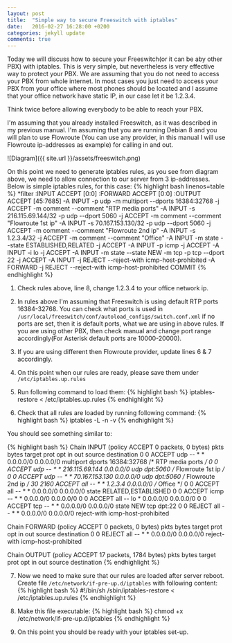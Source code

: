 ```yaml
---
layout: post
title:  "Simple way to secure Freeswitch with iptables"
date:   2016-02-27 16:28:00 +0200
categories: jekyll update
comments: true
---
```

Today we will discuss how to secure your Freeswitch(or it can be aby other PBX) with iptables. This is very simple, but nevertheless is very effective way to protect your PBX. 
We are assuming that you do not need to access your PBX from whole internet. In most cases you just need to access your PBX from your office 
where most phones should be located and I assume that your office network have static IP, in our case let it be 1.2.3.4.

Think twice before allowing everybody to be able to reach your PBX.

I'm assuming that you already installed Freeswitch, as it was described in my previous manual.
I'm assuming that you are running Debian 8 and you will plan to use Flowroute
(You can use any provider, in this manual I will use Flowroute ip-addresses as example) for calling in and out.

![Diagram]({{ site.url }}/assets/freeswitch.png)

On this point we need to generate iptables rules, as you see from diagram above, we need to allow connection to our server from 3 ip-addresses. 
Below is simple iptables rules, for this case:
{% highlight bash linenos=table %}
*filter
:INPUT ACCEPT [0:0]
:FORWARD ACCEPT [0:0]
:OUTPUT ACCEPT [45:7685]
-A INPUT -p udp -m multiport --dports 16384:32768 -j ACCEPT -m comment --comment "RTP media ports"
-A INPUT -s 216.115.69.144/32 -p udp --dport 5060 -j ACCEPT -m comment --comment "Flowroute 1st ip"
-A INPUT -s 70.167.153.130/32 -p udp --dport 5060 -j ACCEPT -m comment --comment "Flowroute 2nd ip"
-A INPUT -s 1.2.3.4/32 -j ACCEPT -m comment --comment "Office"
-A INPUT -m state --state ESTABLISHED,RELATED -j ACCEPT
-A INPUT -p icmp -j ACCEPT
-A INPUT -i lo -j ACCEPT
-A INPUT -m state --state NEW -m tcp -p tcp --dport 22 -j ACCEPT
-A INPUT -j REJECT --reject-with icmp-host-prohibited
-A FORWARD -j REJECT --reject-with icmp-host-prohibited
COMMIT
{% endhighlight %}

1) Check rules above, line 8, change 1.2.3.4 to your office network ip.

2) In rules above I'm assuming that Freeswitch is using default RTP ports 16384-32768. You can check what ports is used in 
`/usr/local/freeswitch/conf/autoload_configs/switch.conf.xml` if no ports are set, then it is default ports, what we are using in above rules. 
If you are using other PBX, then check manual and change port range accordingly(For Asterisk default ports are 10000-20000).

3) If you are using different then Flowroute provider, update lines 6 & 7 accordingly.

4) On this point when our rules are ready, please save them under `/etc/iptables.up.rules`

5) Run following command to load them:
{% highlight bash %}
iptables-restore < /etc/iptables.up.rules
{% endhighlight %}

6) Check that all rules are loaded by running following command:
{% highlight bash %}
iptables -L -n -v
{% endhighlight %}

You should see something similar to:

{% highlight bash %}
Chain INPUT (policy ACCEPT 0 packets, 0 bytes)
 pkts bytes target     prot opt in     out     source               destination
    0     0 ACCEPT     udp  --  *      *       0.0.0.0/0            0.0.0.0/0            multiport dports 16384:32768 /* RTP media ports */
    0     0 ACCEPT     udp  --  *      *       216.115.69.144       0.0.0.0/0            udp dpt:5060 /* Flowroute 1st ip */
    0     0 ACCEPT     udp  --  *      *       70.167.153.130       0.0.0.0/0            udp dpt:5060 /* Flowroute 2nd ip */
   30  2160 ACCEPT     all  --  *      *       1.2.3.4              0.0.0.0/0            /* Office */
    0     0 ACCEPT     all  --  *      *       0.0.0.0/0            0.0.0.0/0            state RELATED,ESTABLISHED
    0     0 ACCEPT     icmp --  *      *       0.0.0.0/0            0.0.0.0/0
    0     0 ACCEPT     all  --  lo     *       0.0.0.0/0            0.0.0.0/0
    0     0 ACCEPT     tcp  --  *      *       0.0.0.0/0            0.0.0.0/0            state NEW tcp dpt:22
    0     0 REJECT     all  --  *      *       0.0.0.0/0            0.0.0.0/0            reject-with icmp-host-prohibited

Chain FORWARD (policy ACCEPT 0 packets, 0 bytes)
 pkts bytes target     prot opt in     out     source               destination
    0     0 REJECT     all  --  *      *       0.0.0.0/0            0.0.0.0/0            reject-with icmp-host-prohibited

Chain OUTPUT (policy ACCEPT 17 packets, 1784 bytes)
 pkts bytes target     prot opt in     out     source               destination
{% endhighlight %}

7) Now we need to make sure that our rules are loaded after server reboot. Create file `/etc/network/if-pre-up.d/iptables` with following content:
{% highlight bash %}
#!/bin/sh
/sbin/iptables-restore < /etc/iptables.up.rules
{% endhighlight %}

8) Make this file executable:
{% highlight bash %}
chmod +x /etc/network/if-pre-up.d/iptables
{% endhighlight %}

9) On this point you should be ready with your iptables set-up.
